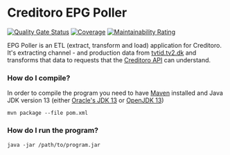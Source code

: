 # Creditoro EPG Poller
[![Quality Gate Status](https://sonarcloud.io/api/project_badges/measure?project=creditoro_epg-poller&metric=alert_status)](https://sonarcloud.io/dashboard?id=creditoro_epg-poller)
[![Coverage](https://sonarcloud.io/api/project_badges/measure?project=creditoro_epg-poller&metric=coverage)](https://sonarcloud.io/dashboard?id=creditoro_epg-poller)
[![Maintainability Rating](https://sonarcloud.io/api/project_badges/measure?project=creditoro_epg-poller&metric=sqale_rating)](https://sonarcloud.io/dashboard?id=creditoro_epg-poller)

EPG Poller is an ETL (extract, transform and load) application for Creditoro.
It's extracting channel - and production data from [tvtid.tv2.dk](https://tvtid.tv2.dk) and transforms that data to requests that the [Creditoro API](https://api.creditoro.nymann.dev) can understand.

### How do I compile?
In order to compile the program you need to have [Maven](https://maven.apache.org/install.html) installed and Java JDK version 13 (either [Oracle's JDK 13](https://www.oracle.com/technetwork/java/javase/downloads/jdk13-downloads-5672538.html) or [OpenJDK 13](https://openjdk.java.net/projects/jdk/13/))

`mvn package --file pom.xml`

### How do I run the program?
`java -jar /path/to/program.jar`
